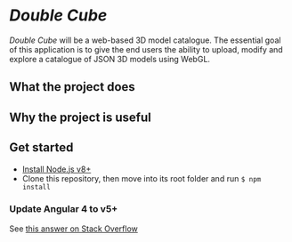 # _Double Cube_

_Double Cube_ will be a web-based 3D model catalogue. The essential goal of this application is to give the end users the ability to upload, modify and explore a catalogue of JSON 3D models using WebGL.

## What the project does

## Why the project is useful

## Get started
* [Install Node.js v8+](https://nodejs.org/en/download/package-manager)
* Clone this repository, then move into its root folder and run `$ npm install`

### Update Angular 4 to v5+

See [this answer on Stack Overflow](https://stackoverflow.com/a/48363318/1977778)
